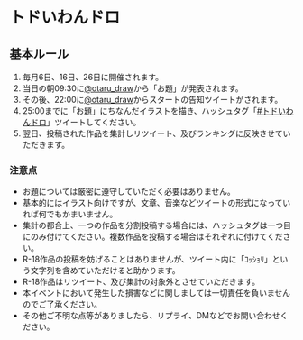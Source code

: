 ﻿# トドいわんドロ

## 基本ルール

1. 毎月6日、16日、26日に開催されます。
1. 当日の朝09:30に[@otaru_draw](https://twitter.com/otaru_draw)から「お題」が発表されます。
1. その後、22:00に[@otaru_draw](https://twitter.com/otaru_draw)からスタートの告知ツイートがされます。
1. 25:00までに「お題」にちなんだイラストを描き、ハッシュタグ「[#トドいわんドロ](https://twitter.com/hashtag/トドいわんドロ)」ツイートしてください。
1. 翌日、投稿された作品を集計しリツイート、及びランキングに反映させていただきます。

### 注意点

- お題については厳密に遵守していただく必要はありません。
- 基本的にはイラスト向けですが、文章、音楽などツイートの形式になっていれば何でもかまいません。
- 集計の都合上、一つの作品を分割投稿する場合には、ハッシュタグは一つ目にのみ付けてください。複数作品を投稿する場合はそれぞれに付けてください。
- R-18作品の投稿を妨げることはありませんが、ツイート内に「ｺｯｼｮﾘ」という文字列を含めていただけると助かります。
- R-18作品はリツイート、及び集計の対象外とさせていただきます。
- 本イベントにおいて発生した損害などに関しましては一切責任を負いませんのでご了承ください。
- その他ご不明な点等がありましたら、リプライ、DMなどでお問い合わせください。